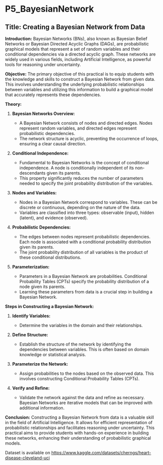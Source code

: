 # P5_BayesianNetwork

## Title: Creating a Bayesian Network from Data

**Introduction:**
Bayesian Networks (BNs), also known as Bayesian Belief Networks or Bayesian Directed Acyclic Graphs (DAGs), are probabilistic graphical models that represent a set of random variables and their conditional dependencies via a directed acyclic graph. These networks are widely used in various fields, including Artificial Intelligence, as powerful tools for reasoning under uncertainty.

**Objective:**
The primary objective of this practical is to equip students with the knowledge and skills to construct a Bayesian Network from given data. This involves understanding the underlying probabilistic relationships between variables and utilizing this information to build a graphical model that accurately represents these dependencies.

**Theory:**

1. **Bayesian Networks Overview:**
   - A Bayesian Network consists of nodes and directed edges. Nodes represent random variables, and directed edges represent probabilistic dependencies.
   - The network structure is acyclic, preventing the occurrence of loops, ensuring a clear causal direction.

2. **Conditional Independence:**
   - Fundamental to Bayesian Networks is the concept of conditional independence. A node is conditionally independent of its non-descendants given its parents.
   - This property significantly reduces the number of parameters needed to specify the joint probability distribution of the variables.

3. **Nodes and Variables:**
   - Nodes in a Bayesian Network correspond to variables. These can be discrete or continuous, depending on the nature of the data.
   - Variables are classified into three types: observable (input), hidden (latent), and evidence (observed).

4. **Probabilistic Dependencies:**
   - The edges between nodes represent probabilistic dependencies. Each node is associated with a conditional probability distribution given its parents.
   - The joint probability distribution of all variables is the product of these conditional distributions.

5. **Parameterization:**
   - Parameters in a Bayesian Network are probabilities. Conditional Probability Tables (CPTs) specify the probability distribution of a node given its parents.
   - Learning these parameters from data is a crucial step in building a Bayesian Network.

**Steps in Constructing a Bayesian Network:**

1. **Identify Variables:**
   - Determine the variables in the domain and their relationships.

2. **Define Structure:**
   - Establish the structure of the network by identifying the dependencies between variables. This is often based on domain knowledge or statistical analysis.

3. **Parameterize the Network:**
   - Assign probabilities to the nodes based on the observed data. This involves constructing Conditional Probability Tables (CPTs).

4. **Verify and Refine:**
   - Validate the network against the data and refine as necessary. Bayesian Networks are iterative models that can be improved with additional information.

**Conclusion:**
Constructing a Bayesian Network from data is a valuable skill in the field of Artificial Intelligence. It allows for efficient representation of probabilistic relationships and facilitates reasoning under uncertainty. This practical aims to provide students with hands-on experience in building these networks, enhancing their understanding of probabilistic graphical models.

Dataset is available on <https://www.kaggle.com/datasets/cherngs/heart-disease-cleveland-uci>
